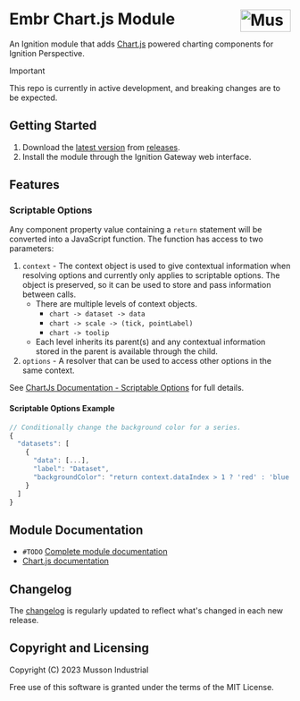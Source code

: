 # Embr Chart.js Module [<img src="https://cdn.mussonindustrial.com/files/public/images/emblem.svg" alt="Musson Industrial Logo" width="90" height="40" align="right">][embr]

An Ignition module that adds [Chart.js] powered charting components for Ignition Perspective.

> [!IMPORTANT]
> This repo is currently in active development, and breaking changes are to be expected.

## Getting Started
1. Download the [latest version] from [releases].
2. Install the module through the Ignition Gateway web interface.

## Features

### Scriptable Options
Any component property value containing a `return` statement will be converted into a JavaScript function.
The function has access to two parameters:
1. `context` - The context object is used to give contextual information when resolving options and currently only applies to scriptable options. The object is preserved, so it can be used to store and pass information between calls.
    - There are multiple levels of context objects.
      - `chart -> dataset -> data`
      - `chart -> scale -> (tick, pointLabel)`
      - `chart -> toolip`
    - Each level inherits its parent(s) and any contextual information stored in the parent is available through the child.
2. `options` - A resolver that can be used to access other options in the same context.

See [ChartJs Documentation - Scriptable Options](https://www.chartjs.org/docs/latest/general/options.html#scriptable-options) for full details.

#### Scriptable Options Example
```js
// Conditionally change the background color for a series. 
{
  "datasets": [
    {
      "data": [...],
      "label": "Dataset",
      "backgroundColor": "return context.dataIndex > 1 ? 'red' : 'blue'"
    }
  ]
}
```



## Module Documentation
- `#TODO` [Complete module documentation][documentation]
- [Chart.js documentation][Chart.js documentation]

## Changelog

The [changelog](https://github.com/mussonindustrial/embr/blob/main/modules/embr-chart-js/CHANGELOG.md) is regularly updated to reflect what's changed in each new release.

## Copyright and Licensing

Copyright (C) 2023 Musson Industrial

Free use of this software is granted under the terms of the MIT License.

[embr]: https://github.com/mussonindustrial/embr
[releases]: https://github.com/mussonindustrial/embr/releases
[documentation]: https://docs.mussonindustrial.com/
[latest version]: https://github.com/mussonindustrial/embr/releases/download/embr-chart-js-0.1.3-SNAPSHOT/Embr-Chartjs-module.modl
[Chart.js]: https://www.chartjs.org/
[Chart.js documentation]: https://www.chartjs.org/docs/latest/
